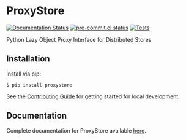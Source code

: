 # ProxyStore

[![Documentation Status](https://readthedocs.org/projects/proxystore/badge/?version=latest)](https://proxystore.readthedocs.io/en/latest/?badge=latest)
[![pre-commit.ci status](https://results.pre-commit.ci/badge/github/proxystore/proxystore/main.svg)](https://results.pre-commit.ci/latest/github/proxystore/proxystore/main)
[![Tests](https://github.com/proxystore/proxystore/actions/workflows/tests.yml/badge.svg)](https://github.com/proxystore/proxystore/actions)

Python Lazy Object Proxy Interface for Distributed Stores

## Installation

Install via pip:
```
$ pip install proxystore
```

See the [Contributing Guide](https://proxystore.readthedocs.io/en/latest/contributing.html) for getting started for local development.

## Documentation

Complete documentation for ProxyStore available [here](https://proxystore.readthedocs.io/en/latest).
